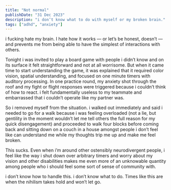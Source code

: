 ```yaml
---
title: "Not normal"
publishDate: "31 Dec 2023"
description: "i don’t know what to do with myself or my broken brain."
tags: ["adhd", "anxiety"]
---
```

i fucking hate my brain. I hate how it works — or let’s be honest, doesn’t — and prevents me from being able to have the simplest of interactions with others.

Tonight i was invited to play a board game with people i didn’t know and on its surface it felt straightforward and not at all worrisome. But when it came time to start understanding the game, it was explained that it required color vision, spatial understanding, and focused on one minute timers with auditory processing. In one practice round, my anxiety shot through the roof and my fight or flight responses were triggered because i couldn’t think of how to react. i felt fundamentally useless to my teammate and embarrassed that i couldn’t operate like my partner was.

So i removed myself from the situation. i walked out immediately and said i needed to go for a walk because i was feeling overloaded (not a lie, but gentility in the moment wouldn’t let me tell others the full reason for my quick disengagement) and proceeded to walk four blocks before coming back and sitting down on a couch in a house amongst people i don’t feel like can understand me while my thoughts trip me up and make me feel broken. 

This sucks. Even when i’m around other ostensibly neurodivergent people, i feel like the way i shut down over arbitrary timers and worry about my vision and other disabilities makes me even more of an unknowable quantity among people who i should feel some sort of sense of community with.

i don’t know how to handle this. i don’t know what to do. Times like this are when the nihilism takes hold and won’t let go.